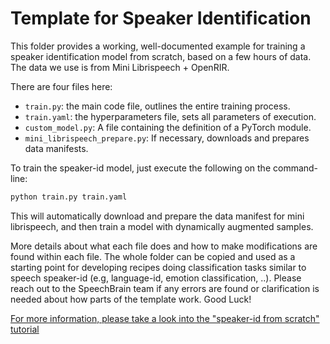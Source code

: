 # Template for Speaker Identification

This folder provides a working, well-documented example for training
a speaker identification model from scratch, based on a few hours of
data. The data we use is from Mini Librispeech + OpenRIR.

There are four files here:

* `train.py`: the main code file, outlines the entire training process.
* `train.yaml`: the hyperparameters file, sets all parameters of execution.
* `custom_model.py`: A file containing the definition of a PyTorch module.
* `mini_librispeech_prepare.py`: If necessary, downloads and prepares data manifests.

To train the speaker-id model, just execute the following on the command-line:

```bash
python train.py train.yaml
```

This will automatically download and prepare the data manifest for mini
librispeech, and then train a model with dynamically augmented samples.

More details about what each file does and how to make modifications
are found within each file. The whole folder can be copied and used
as a starting point for developing recipes doing classification tasks
similar to speech speaker-id (e.g, language-id, emotion classification, ..).
Please reach out to the SpeechBrain
team if any errors are found or clarification is needed about how
parts of the template work. Good Luck!

[For more information, please take a look into the "speaker-id from scratch" tutorial](https://speechbrain.readthedocs.io/en/latest/tutorials/tasks/speech-classification-from-scratch.html)
